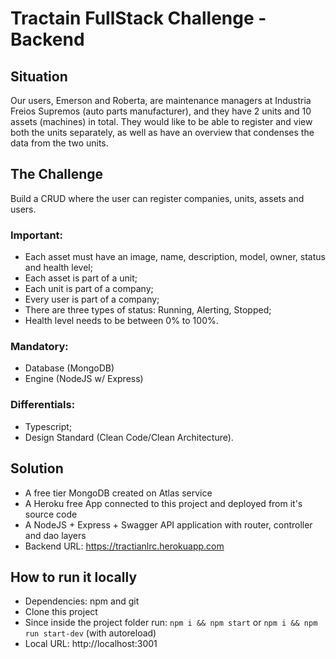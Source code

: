 # Tractain FullStack Challenge - Backend

## Situation

Our users, Emerson and Roberta, are maintenance managers at Industria Freios Supremos (auto parts manufacturer), and they have 2 units and 10 assets (machines) in total. They would like to be able to register and view both the units separately, as well as have an overview that condenses the data from the two units.

## The Challenge

Build a CRUD where the user can register companies, units, assets and users.

### Important:
- Each asset must have an image, name, description, model, owner, status and health level;
- Each asset is part of a unit;
- Each unit is part of a company;
- Every user is part of a company;
- There are three types of status: Running, Alerting, Stopped;
- Health level needs to be between 0% to 100%.

### Mandatory:
- Database (MongoDB)
- Engine (NodeJS w/ Express)

### Differentials:
- Typescript;
- Design Standard (Clean Code/Clean Architecture).

## Solution

- A free tier MongoDB created on Atlas service
- A Heroku free App connected to this project and deployed from it's source code
- A NodeJS + Express + Swagger API application with router, controller and dao layers
- Backend URL: https://tractianlrc.herokuapp.com

## How to run it locally
- Dependencies: npm and git
- Clone this project
- Since inside the project folder run: `npm i && npm start` or `npm i && npm run start-dev` (with autoreload)
- Local URL: http://localhost:3001


